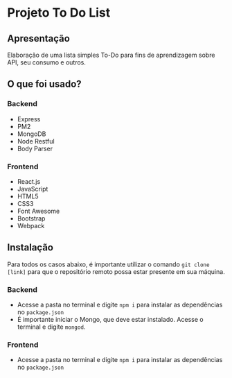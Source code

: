 # Projeto To Do List

## Apresentação
Elaboração de uma lista simples To-Do para fins de aprendizagem sobre API, seu consumo e outros.

## O que foi usado?
### Backend
- Express
- PM2
- MongoDB
- Node Restful
- Body Parser

### Frontend
- React.js
- JavaScript
- HTML5
- CSS3
- Font Awesome
- Bootstrap
- Webpack

## Instalação

Para todos os casos abaixo, é importante utilizar o comando `git clone [link]` para que o repositório remoto possa estar presente em sua máquina.

### Backend
- Acesse a pasta no terminal e digite `npm i` para instalar as dependências no `package.json`
- É importante iniciar o Mongo, que deve estar instalado. Acesse o terminal e digite `mongod`.

### Frontend
- Acesse a pasta no terminal e digite `npm i` para instalar as dependências no `package.json`